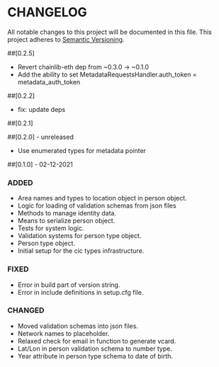 # CHANGELOG
All notable changes to this project will be documented in this file.
This project adheres to [Semantic Versioning](https://semver.org/spec/v2.0.0.html).

##[0.2.5] 
- Revert chainlib-eth dep from ~0.3.0 -> ~0.1.0
- Add the ability to set MetadataRequestsHandler.auth_token = metadata_auth_token

##[0.2.2] 
- fix: update deps

##[0.2.1] 

##[0.2.0] - unreleased
- Use enumerated types for metadata pointer

##[0.1.0] - 02-12-2021

### ADDED
- Area names and types to location object in person object.
- Logic for loading of validation schemas from json files
- Methods to manage identity data.
- Means to serialize person object.
- Tests for system logic.
- Validation systems for person type object.
- Person type object.
- Initial setup for the cic types infrastructure.

### FIXED
- Error in build part of version string.
- Error in include definitions in setup.cfg file.

### CHANGED
- Moved validation schemas into json files.
- Network names to placeholder.
- Relaxed check for email in function to generate vcard.
- Lat/Lon in person validation schema to number type.
- Year attribute in person type schema to date of birth.


